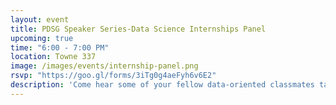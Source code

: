 ```yaml
---
layout: event
title: PDSG Speaker Series-Data Science Internships Panel
upcoming: true
time: "6:00 - 7:00 PM"
location: Towne 337
image: /images/events/internship-panel.png
rsvp: "https://goo.gl/forms/3iTg0g4aeFyh6v6E2"
description: 'Come hear some of your fellow data-oriented classmates talk about their summer internship experiences.'
---
```



